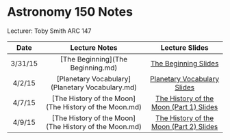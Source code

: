 # Astronomy 150 Notes
Lecturer: Toby Smith
ARC 147

|Date|Lecture Notes|Lecture Slides|
|:--:|:--:|:--:|
|3/31/15|[The Beginning](The Beginning.md)|[The Beginning Slides](http://www.astro.washington.edu/users/smith/Astro150/Lectures/Intro/Slide0.html)|
|4/2/15|[Planetary Vocabulary](Planetary Vocabulary.md)|[Planetary Vocabulary Slides](http://www.astro.washington.edu/users/smith/Astro150/Lectures/Vocab/Slide0.html)|
|4/7/15|[The History of the Moon](The History of the Moon.md)|[The History of the Moon (Part 1) Slides](http://www.astro.washington.edu/users/smith/Astro150/Lectures/Apollo/Slide0.html)|
|4/9/15|[The History of the Moon](The History of the Moon.md)|[The History of the Moon (Part 2) Slides](http://www.astro.washington.edu/users/smith/Astro150/Lectures/MoonOrg/Slide0.html)|
